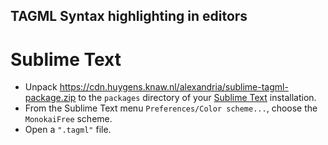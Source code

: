 ## TAGML Syntax highlighting in editors

# Sublime Text
- Unpack <https://cdn.huygens.knaw.nl/alexandria/sublime-tagml-package.zip> to the `packages` directory of your [Sublime Text](https://www.sublimetext.com/) installation.
- From the Sublime Text menu `Preferences/Color scheme...`, choose the `MonokaiFree` scheme.
- Open a `".tagml"` file.
